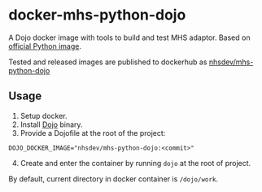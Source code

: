 # docker-mhs-python-dojo

A Dojo docker image with tools to build and test MHS adaptor. Based on [official Python image](https://hub.docker.com/_/python/).

Tested and released images are published to dockerhub as [nhsdev/mhs-python-dojo](https://hub.docker.com/r/nhsdev/mhs-python-dojo)

## Usage
1. Setup docker.
2. Install [Dojo](https://github.com/kudulab/dojo) binary.
3. Provide a Dojofile at the root of the project:
```
DOJO_DOCKER_IMAGE="nhsdev/mhs-python-dojo:<commit>"
```
4. Create and enter the container by running `dojo` at the root of project.

By default, current directory in docker container is `/dojo/work`.
